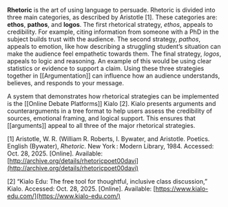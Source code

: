 
**Rhetoric** is the art of using language to persuade. Rhetoric is divided into three main categories, as described by Aristotle [1]. These categories are: **ethos**, **pathos**, and **logos**. The first rhetorical strategy, _ethos_, appeals to credibility. For example, citing information from someone with a PhD in the subject builds trust with the audience. The second strategy, _pathos_, appeals to emotion, like how describing a struggling student’s situation can make the audience feel empathetic towards them. The final strategy, _logos_, appeals to logic and reasoning. An example of this would be using clear statistics or evidence to support a claim. Using these three strategies together in [[Argumentation]] can influence how an audience understands, believes, and responds to your message.

A system that demonstrates how rhetorical strategies can be implemented is the [[Online Debate Platforms]] Kialo [2]. Kialo presents arguments and counterarguments in a tree format to help users assess the credibility of sources, emotional framing, and logical support. This ensures that [[arguments]] appeal to all three of the major rhetorical strategies.

[1]     Aristotle, W. R. (William R. Roberts, I. 
	Bywater, and Aristotle. Poetics. English (Bywater), _Rhetoric_. New York : Modern Library, 1984. Accessed: Oct. 28, 2025. [Online]. Available: [http://archive.org/details/rhetoricpoet00davi](http://archive.org/details/rhetoricpoet00davi)

[2]   “Kialo Edu: The free tool for thoughtful, 
	inclusive class discussion,” Kialo. Accessed: Oct. 28, 2025. [Online]. Available: [https://www.kialo-edu.com/](https://www.kialo-edu.com/)